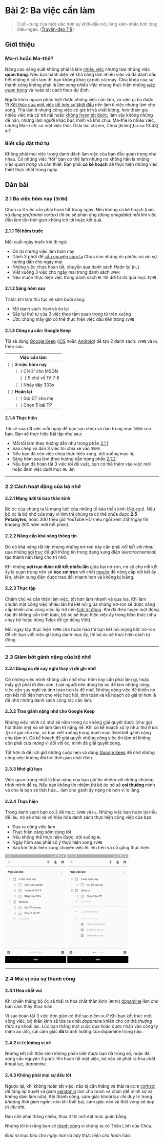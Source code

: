 # Bài 2: Ba việc cần làm

> Cuối-cùng của một việc hơn sự khởi-đầu nó; lòng kiên-nhẫn hơn lòng kiêu-ngạo. ([Truyền-đạo 7:8])

## Giới thiệu

### Ma-ri hoặc Ma-thê?

Nâng cao năng suất không phải là làm [nhiều việc][Lu-ca 10:40] nhưng làm những việc **quan trọng**.
Nếu bạn hãnh diện về khả năng làm nhiều việc và đã đánh dấu hết những ô cần làm thì bạn không khác gì một cái máy.
Chìa khóa của sự thành công không phải là _làm xong nhiều việc_ nhưng thực hiện những *[việc quan trọng][Lu-ca 10:42]* và hoàn tất cách theo dự định.

Người khôn ngoan phân biệt được những việc cần làm, và việc gì bỏ được.
Vì [Kết thúc của một việc tốt hơn sự khởi đầu][Truyền-đạo 7:8] nên làm ít việc nhưng làm cho xong.
Thà làm ít nhưng công việc có giá trị và chất lượng, hơn tham gia nhiều việc mà cứ trễ nãi hoặc [không hoàn tất được][Lu-ca 14:30]; làm vậy không những dễ nản, nhưng làm người khác bực mình và khó chịu.
Ma-thê lo nhiều việc, nhưng Ma-ri chỉ có một việc thôi.
Giữa hai chị em, Chúa [khen][Lu-ca 10:43] ai?

### Biết sắp đặt thứ tự

Không phải mọi việc trong danh dách làm việc của bạn đều quan trọng như nhau.
Có những việc “tốt” bạn có thể làm nhưng nó không hẳn là những việc _quan trọng_ và cần thiết.
Bạn phải **có kế hoạch** để thực hiện những việc thiết thực nhất trong ngày.

## Dàn bài

### 2.1 Ba việc hôm nay (`3VHN`)

Chọn ra 3 việc cần phải hoàn tất trong ngày.
Nếu không có kế hoạch (não sử dụng _prefrontal cortex_) thì óc sẽ phản ứng (dùng _amigdala_) mỗi khi việc đến làm tốn thời gian không ích lợi hoặc kết quả. 

#### 2.1.1 Tối hôm trước

Mỗi cuối ngày trước khi đi ngủ:

* Ôn lại những việc làm hôm nay
* Dành 3 phút để [cầu nguyện cảm tạ][Cô-lô-se 4:2] Chúa cho những ơn phước và xin sự hướng dẫn cho ngày mai
* Những việc chưa hoàn tất, chuyển qua danh sách *Hoãn lại* (`HL`)
* Viết xuống 3 việc cho ngày mai trong danh sách `3VHN`
* Nếu muốn thực hiện việc trong danh sách `HL` thì dời từ đó qua mục `3VHN`

#### 2.1.2 Sáng hôm sau

Trước khi làm thủ tục vệ sinh buổi sáng:

* Mở danh sách `3VHN` và ôn lại
* Sắp lại thứ tự của 3 việc theo tầm quan trọng từ trên xuống
* Ước chừng mấy giờ có thể thực hiện việc đầu tiên trong `3VHN`

#### 2.1.3 Công cụ cần: Google Keep

Tôi sẽ dùng [Google Keep] ([iOS] hoặc [Android]) để tạo 2 danh sách: `3VHN` và `HL` theo sau:

| Việc cần làm               |
| -------------------------- |
| `[ ]` **3 việc hôm nay**   |
|   `[ ]` CN 3' cho MSQN     |
|   `[ ]` 5 chữ về Tđ 7:8    |
|   `[ ]` Nhảy dây 333x      |
| `[ ]` **Hoãn lại**         |
|   `[ ]` Gọi ĐT cho mẹ      |
|   `[ ]` Chọn 5 bài TP      |

#### 2.1.4 Thực hiện

Tôi sẽ soạn **3** việc mỗi ngày để bạn sao chép và dán trong mục `3VHN` của bạn.
Bạn sẽ thực hiệc bài tập như sau:

* Mỗi tối làm theo hướng dẫn như trong phần [2.1.1](../chapter-2/README.md#211-tối-hôm-trước)
* Sao chép và dán 3 việc tôi chia xẻ vào `3VHN`
* Nếu bạn đã còn việc chưa thực hiện xong, dời xuống mục `HL`
* Sáng hôm sau làm theo hướng dẫn trong phần [2.1.2](../chapter-2/README.md#212-sáng-hôm-sau)
* Nếu bạn đã hoàn tất 3 việc tôi đề xuất, bạn có thể thêm vào việc mới hoặc đem việc dưới mục `HL` lên

---

### 2.2 Cách hoạt động của bộ nhớ

#### 2.2.1 Mạng lưới tế bào thần kinh

Bộ óc của chúng ta là mạng lưới của những tế bào thần kinh ([Nơ-ron]).
Nếu bộ óc là bộ nhớ của máy vi tính thì chúng ta có thể chứa được **2.5 Petabytes**, hoặc 300 triệu giờ YouTube HD (nếu ngồi xem 24h/ngày thì khoảng *300 năm* mới hết phim).

#### 2.2.2 Nâng cấp khả năng thông tin

Dù có khả năng rất lớn nhưng những nơ-ron này cần phải _nối kết với nhau_ qua những [sợi trục] để gửi thông tin trong dạng xung điện (_electrochemical_) tạo thành nền tảng cho trí nhớ.

Khi những **sợi trục được nối kết nhiều lần** giữa hai nơ-ron, nó sẽ cho nối kết ấy là quan trọng nên sẽ **bọc sợi trục** với chất [myelin] để nâng cấp nối kết ấy lên, khiến xung điện được trao đổi nhanh hơn và không bị loãng.

#### 2.2.3 Thực tập

Chăm chú và cẩn thận làm việc, tốt hơn làm nhanh và qua loa.
Khi làm chuẩn một công việc nhiều lần thì kết nối giữa những nơ-ron sẽ được nâng cấp khiến cho công việc ấy trở nên [tính tự động][automaticity].
Khi đã điêu luyện một động tác thì không cần tính toán, bộ óc sẽ thực hiện việc ấy trong tiềm thức (như chạy bộ hoặc dùng Telex để gõ tiếng Việt).

Mỗi ngày tập thực hiện `3VHN` cho hoàn hảo thì bạn kết nối mạng lưới nơ-ron để khi bạn viết việc gì trong danh mục ấy, thì bộ óc sẽ thực hiện cách tự động.

---

### 2.3 Giảm bớt gánh nặng của bộ nhớ

#### 2.3.1 Dùng óc để suy nghĩ thay vì để ghi nhớ

Có những việc mình không cần nhớ như: hôm nay cần phải làm gì, hoặc mấy giờ phải đi đón con.
Loài người nên dùng bộ óc để làm những công việc cần suy nghĩ và tính toán hơn là để nhớ.
Những công việc để khiến nơ-ron kết nối tiện hơn cho việc học hỏi, tính toán và kế hoạch có giá trị hơn là để nhớ những danh sách công tác cần làm.

#### 2.3.2 Trao gánh nặng nhớ cho Google Keep

Những việc mình cố nhớ sẽ nằm trong óc không giải quyết được (như gọi hỏi thăm mẹ) nó sẽ làm tâm trí nặng nề.
Khi có kế hoạch xử lý như: _thứ 6 lúc 7p sẽ gọi cho mẹ_, và bạn viết xuống trong danh mục `3VHN` bớt gánh nặng cho tâm trí.
Có kế hoạch để giải quyết những công việc thì tâm trí không còn phải _cưu mang_ vì đối với óc, mình đã giải quyết xong.

Tốt hơn là để lịch giữ những cuộc hẹn và dùng [Google Keep] để nhớ những công việc không đòi hỏi thời gian nhất định.

#### 2.3.3 Nhớ giữ hẹn

Việc quan trọng nhất là khả năng của bạn giữ tín nhiệm với những chương trình mình đề ra.
Nếu bạn không tín nhiệm thì bộ óc nó sẽ **coi thường** mình và cho là bạn sẽ thất hứa... làm cho gánh ấy nặng nề hơn vì lo lắng.

#### 2.3.4 Thực hiện

Trong danh sách bạn có 2 đề mục: `3VHN` và `HL`.
Những việc bạn hoãn lại nếu để lâu, nó sẽ chai và vô hiệu hóa danh sách thực hiện công việc của bạn.

* Đưa ra công việc làm
* Thực hiện càng sớm càng tốt
* Nếu không thể thực hiện được, dời xuống `HL`
* Ngày hôm sau phải cố ý thực hiện xong `2VHN`
* Sau khi thực hiện xong chuyển việc `HL` lên trên và cố gắng thực hiện

<img src="https://github.com/GospelTrust/new-bottle-project/blob/master/chapter-2/c2-google-keep-action-list.png" width="200"/> <img src="https://github.com/GospelTrust/new-bottle-project/blob/master/chapter-2/c2-google-keep-completed.png" width="200"/>

---

### 2.4 Mùi vị của sự thành công

#### 2.4.1 Hóa chất vui

Khi chiến thắng bộ óc sẽ thải ra hóa chất thần kinh (`HCTK`) [dopamine] làm cho bạn cảm thấy thỏa mãn.

Vì sao hoàn tất 3 việc đơn giản có thể tạo niềm vui?
Khi bạn kết thúc một công viêc, bộ thần kinh sẽ tỏa ra chất _dopamine_ khiến cho cơ thể _thưởng thức_ sự khoái lạc.
Lúc bạn thắng một cuộc đua hoặc được nhận vào công ty mình ao ước, cái cảm giác **đã** là ảnh hưởng của dopamine trong não.

#### 2.4.2 `HCTK` không vị nể

Những kết nối thần kinh không phân biệt được bạn đã trúng số, hoặc đã xong cầu nguyện 3 phút.
Khi hoàn tất một việc, bộ não sẽ phát ra hóa chất khoái lạc, _dopamine_.

#### 2.4.3 Không phải mọi sự đều tốt

Ngược lại, khi không hoàn tất việc, não bị căn thẳng và thải ra `HCTK` [cortisol] để tăng áp huyết và giảm [serotonin] làm cho buồn và chán (để mình sợ và không dám làm nữa).
Khi thành công, cảm giác khoái lạc chỉ duy trì trong _khoảng thời gian ngắn_; còn khi thất bại, cảm giác nản và thất vọng sẽ _duy trì lâu dài_. 

Bạn cần phải thắng nhiều, thua ít thì mới đạt mức quân bằng.

Nhưng tôi tin rằng bạn sẽ [thành công][1 Cô-rinh-tô 15:57] vì chúng ta có Thần Linh của Chúa. 

*Đưa ra mục tiêu cho ngày mai và hãy thực hiện cho hoàn hảo.*

[Truyền-đạo 7:8]: https://twosparro.ws/bible/cadman.ec.7.8
[Lu-ca 10:40]: https://twosparro.ws/bible/cadman.lu.10.40
[Lu-ca 10:42]: https://twosparro.ws/bible/cadman.lu.10.42
[Lu-ca 14:30]: https://twosparro.ws/bible/cadman.lu.14.30
[Cô-lô-se 4:2]: https://twosparro.ws/bible/cadman.col.4.2
[1 Cô-rinh-tô 15:57]: https://twosparro.ws/bible/cadman.1co.15.57

[Google Keep]: https://keep.google.com
[Android]: https://play.google.com/store/apps/details?id=com.google.android.keep
[iOS]: https://itunes.apple.com/app/id1029207872
[myelin]: https://vi.wikipedia.org/wiki/Myelin
[Nơ-ron]: https://vi.wikipedia.org/wiki/N%C6%A1ron
[sợi trục]: https://vi.wikipedia.org/wiki/S%E1%BB%A3i_tr%E1%BB%A5c
[automaticity]: https://en.wikipedia.org/wiki/Automaticity
[dopamine]: https://vi.wikipedia.org/wiki/Dopamine
[cortisol]: https://vi.wikipedia.org/wiki/Cortisol
[serotonin]: https://vi.wikipedia.org/wiki/Serotonin
